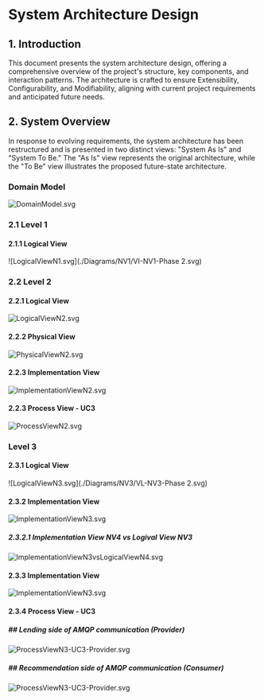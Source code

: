 # System Architecture Design

## 1. Introduction

This document presents the system architecture design, offering a comprehensive overview of the project's structure, key components,
and interaction patterns. The architecture is crafted to ensure Extensibility, Configurability, and Modifiability, aligning 
with current project requirements and anticipated future needs.

## 2. System Overview

In response to evolving requirements, the system architecture has been restructured and is presented in two distinct views: 
"System As Is" and "System To Be." The "As Is" view represents the original architecture, while the "To Be" 
view illustrates the proposed future-state architecture.

### Domain Model
![DomainModel.svg](DomainModel.svg)

### 2.1 Level 1

#### 2.1.1 Logical View

![LogicalViewN1.svg](./Diagrams/NV1/VI-NV1-Phase 2.svg)

### 2.2 Level 2

#### 2.2.1 Logical View

![LogicalViewN2.svg](./Diagrams/NV2/VL-N2-Phase2.svg)

#### 2.2.2 Physical View

![PhysicalViewN2.svg](./Diagrams/NV2/VF-N2-Phase2.svg)

#### 2.2.3 Implementation View

![ImplementationViewN2.svg](./Diagrams/NV2/VI-N2-Phase2.svg)

#### 2.2.3 Process View - UC3

![ProcessViewN2.svg](./Diagrams/NV2/VP-NV2-UC3-Phase2.svg)

### Level 3

#### 2.3.1 Logical View

![LogicalViewN3.svg](./Diagrams/NV3/VL-NV3-Phase 2.svg)

#### 2.3.2 Implementation View

![ImplementationViewN3.svg](./Diagrams/NV3/VI-NV3-Phase2.svg)

##### 2.3.2.1 Implementation View NV4 vs Logival View NV3

![ImplementationViewN3vsLogicalViewN4.svg](./Diagrams/NV3/VI-N4VLN3-Phase2.svg)

#### 2.3.3 Implementation View

![ImplementationViewN3.svg](./Diagrams/NV3/VI-NV3-Phase2.svg)

#### 2.3.4 Process View - UC3

##### ## Lending side of AMQP communication (Provider)

![ProcessViewN3-UC3-Provider.svg](./Diagrams/NV3/VP-NV3-UC3-PT1-Phase2.svg)

##### ## Recommendation side of AMQP communication (Consumer)

![ProcessViewN3-UC3-Provider.svg](./Diagrams/NV3/VP-NV3-UC3-PT2-Phase2.svg)








